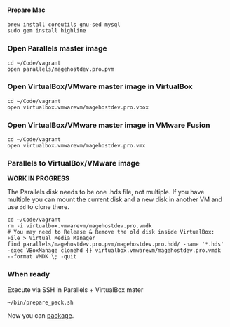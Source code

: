 #### Prepare Mac
```
brew install coreutils gnu-sed mysql
sudo gem install highline
```

### Open Parallels master image

    cd ~/Code/vagrant
    open parallels/magehostdev.pro.pvm
    
### Open VirtualBox/VMware master image in VirtualBox

    cd ~/Code/vagrant
    open virtualbox.vmwarevm/magehostdev.pro.vbox

### Open VirtualBox/VMware master image in VMware Fusion

    cd ~/Code/vagrant
    open virtualbox.vmwarevm/magehostdev.pro.vmx

### Parallels to VirtualBox/VMware image

**WORK IN PROGRESS**

The Parallels disk needs to be one .hds file, not multiple. If you have multiple you can mount the current disk and a new disk in another VM and use `dd` to clone there.

    cd ~/Code/vagrant
    rm -i virtualbox.vmwarevm/magehostdev.pro.vmdk
    # You may need to Release & Remove the old disk inside VirtualBox: File > Virtual Media Manager
    find parallels/magehostdev.pro.pvm/magehostdev.pro.hdd/ -name '*.hds' -exec VBoxManage clonehd {} virtualbox.vmwarevm/magehostdev.pro.vmdk  --format VMDK \; -quit

### When ready

Execute via SSH in Parallels + VirtualBox mater

    ~/bin/prepare_pack.sh
    
Now you can [package](https://github.com/magehost/vagrant/blob/xenial/PACKAGE.md).
